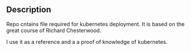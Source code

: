 ## Description
Repo cntains file required for kubernetes deployment.
It is based on the great course of Richard Chesterwood.

I use it as a reference and a a proof of knowledge of kubernetes.